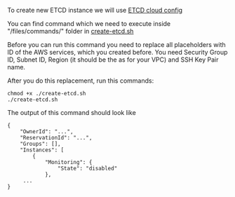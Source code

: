 To create new ETCD instance we will use [ETCD cloud config](/files/cloud-configs/etcd.yaml)

You can find command which we need to execute inside "/files/commands/" folder in [create-etcd.sh](/files/commands/create-etcd.sh)

Before you can run this command you need to replace all placeholders with ID of the AWS services, which you created before. You need Security Group ID, Subnet ID, Region (it should be the as for your VPC) and SSH Key Pair name.

After you do this replacement, run this commands:

    chmod +x ./create-etcd.sh
    ./create-etcd.sh

The output of this command should look like 


    {
        "OwnerId": "...",
        "ReservationId": "...",
        "Groups": [],
        "Instances": [
            {
                "Monitoring": {
                    "State": "disabled"
                },
         ...
    }
    
